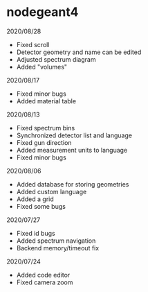 ﻿# nodegeant4

2020/08/28
- Fixed scroll
- Detector geometry and name can be edited
- Adjusted spectrum diagram
- Added "volumes"


2020/08/17
- Fixed minor bugs
- Added material table

2020/08/13
- Fixed spectrum bins
- Synchronized detector list and language
- Fixed gun direction
- Added measurement units to language
- Fixed minor bugs

2020/08/06
- Added database for storing geometries
- Added custom language
- Added a grid
- Fixed some bugs

2020/07/27
- Fixed id bugs
- Added spectrum navigation
- Backend memory/timeout fix

2020/07/24
- Added code editor
- Fixed camera zoom

